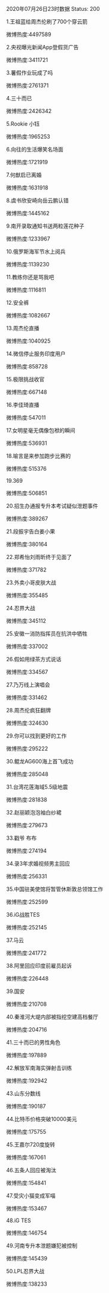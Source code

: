 2020年07月26日23时数据
Status: 200

1.王祖蓝给周杰伦刷了700个穿云箭

微博热度:4497589

2.央视曝光新闻App登假货广告

微博热度:3411721

3.薯假作业玩成了吗

微博热度:2761371

4.三十而已

微博热度:2426342

5.Rookie 小钰

微博热度:1965253

6.向往的生活爆笑名场面

微博热度:1721919

7.何猷启已离婚

微博热度:1631918

8.虞书欣安崎向岳云鹏认错

微博热度:1445162

9.南开录取通知书送两粒莲花种子

微博热度:1233967

10.俄罗斯海军节水上阅兵

微博热度:1139230

11.教练你还是骂我吧

微博热度:1116811

12.安全裤

微博热度:1082667

13.周杰伦直播

微博热度:1040925

14.微信停止服务印度用户

微博热度:858728

15.极限挑战收官

微博热度:667148

16.李佳琦直播

微博热度:547011

17.女明星毫无偶像包袱的瞬间

微博热度:536931

18.喻言是来参加跑步比赛的

微博热度:515376

19.369

微博热度:506851

20.招生办通报专升本考试疑似泄题事件

微博热度:389267

21.段振宇告白姜小果

微博热度:380164

22.郑希怡刘雨昕终于见面了

微博热度:371782

23.外卖小哥皮肤大战

微博热度:355485

24.忍界大战

微博热度:345112

25.安徽一消防指挥员在抗洪中牺牲

微博热度:337002

26.假如用绿茶方式说话

微博热度:334567

27.乃万线上演唱会

微博热度:331462

28.周杰伦疯狂翻牌

微博热度:324630

29.你可以找到更好的工作

微博热度:295222

30.鲲龙AG600海上首飞成功

微博热度:285048

31.台湾花莲海域5.5级地震

微博热度:281838

32.赵丽颖泡泡袖白纱裙

微博热度:279673

33.戳爷 布布

微博热度:274194

34.录3年求婚视频男主回应

微博热度:256331

35.中国驻美使馆将暂管休斯敦总领馆工作

微博热度:252599

36.iG战胜TES

微博热度:252145

37.马云

微博热度:241772

38.阿里回应印度前雇员起诉

微博热度:226448

39.国安

微博热度:210708

40.秦淮河大堤内部被指挖空建高档餐厅

微博热度:204716

41.三十而已的男性角色

微博热度:197889

42.解放军南海实弹射击训练

微博热度:192942

43.山东分数线

微博热度:190187

44.比特币价格突破10000美元

微博热度:175755

45.王嘉尔720度旋转

微博热度:167061

46.五条人回应被淘汰

微博热度:154841

47.受灾小猫变成军喵

微博热度:153467

48.iG TES

微博热度:146754

49.河南专升本泄题嫌犯被控制

微博热度:145439

50.LPL忍界大战

微博热度:138233


